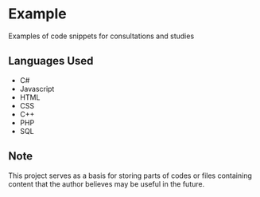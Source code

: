 # Example

Examples of code snippets for consultations and studies

## Languages Used
- C#
- Javascript
- HTML
- CSS
- C++
- PHP
- SQL

## Note 
This project serves as a basis for storing parts of codes or files containing content that the author believes may be useful in the future.
